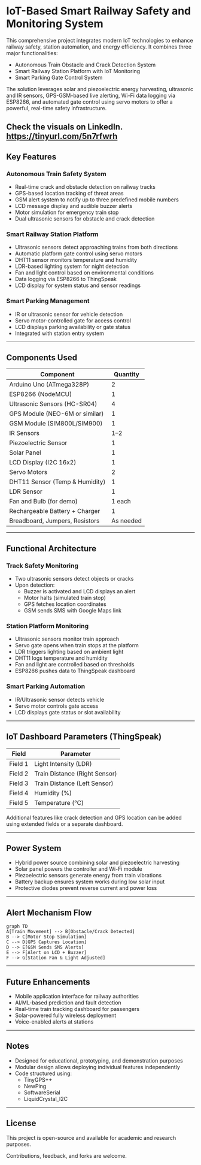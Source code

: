 # IoT-Based Smart Railway Safety and Monitoring System

This comprehensive project integrates modern IoT technologies to enhance railway safety, station automation, and energy efficiency. It combines three major functionalities:

- Autonomous Train Obstacle and Crack Detection System  
- Smart Railway Station Platform with IoT Monitoring  
- Smart Parking Gate Control System  

The solution leverages solar and piezoelectric energy harvesting, ultrasonic and IR sensors, GPS-GSM-based live alerting, Wi-Fi data logging via ESP8266, and automated gate control using servo motors to offer a powerful, real-time safety infrastructure.

**Check the visuals on LinkedIn.**
https://tinyurl.com/5n7rfwrh
---

## Key Features

### Autonomous Train Safety System
- Real-time crack and obstacle detection on railway tracks
- GPS-based location tracking of threat areas
- GSM alert system to notify up to three predefined mobile numbers
- LCD message display and audible buzzer alerts
- Motor simulation for emergency train stop
- Dual ultrasonic sensors for obstacle and crack detection

### Smart Railway Station Platform
- Ultrasonic sensors detect approaching trains from both directions
- Automatic platform gate control using servo motors
- DHT11 sensor monitors temperature and humidity
- LDR-based lighting system for night detection
- Fan and light control based on environmental conditions
- Data logging via ESP8266 to ThingSpeak
- LCD display for system status and sensor readings

### Smart Parking Management
- IR or ultrasonic sensor for vehicle detection
- Servo motor-controlled gate for access control
- LCD displays parking availability or gate status
- Integrated with station entry system

---

## Components Used

| Component                         | Quantity |
|----------------------------------|----------|
| Arduino Uno (ATmega328P)         | 2        |
| ESP8266 (NodeMCU)                | 1        |
| Ultrasonic Sensors (HC-SR04)     | 4        |
| GPS Module (NEO-6M or similar)   | 1        |
| GSM Module (SIM800L/SIM900)      | 1        |
| IR Sensors                       | 1–2      |
| Piezoelectric Sensor             | 1        |
| Solar Panel                      | 1        |
| LCD Display (I2C 16x2)           | 1        |
| Servo Motors                     | 2        |
| DHT11 Sensor (Temp & Humidity)   | 1        |
| LDR Sensor                       | 1        |
| Fan and Bulb (for demo)          | 1 each   |
| Rechargeable Battery + Charger   | 1        |
| Breadboard, Jumpers, Resistors   | As needed|

---

## Functional Architecture

### Track Safety Monitoring
- Two ultrasonic sensors detect objects or cracks
- Upon detection:
  - Buzzer is activated and LCD displays an alert
  - Motor halts (simulated train stop)
  - GPS fetches location coordinates
  - GSM sends SMS with Google Maps link

### Station Platform Monitoring
- Ultrasonic sensors monitor train approach
- Servo gate opens when train stops at the platform
- LDR triggers lighting based on ambient light
- DHT11 logs temperature and humidity
- Fan and light are controlled based on thresholds
- ESP8266 pushes data to ThingSpeak dashboard

### Smart Parking Automation
- IR/Ultrasonic sensor detects vehicle
- Servo motor controls gate access
- LCD displays gate status or slot availability

---

## IoT Dashboard Parameters (ThingSpeak)

| Field     | Parameter                     |
|-----------|-------------------------------|
| Field 1   | Light Intensity (LDR)         |
| Field 2   | Train Distance (Right Sensor) |
| Field 3   | Train Distance (Left Sensor)  |
| Field 4   | Humidity (%)                  |
| Field 5   | Temperature (°C)              |

Additional features like crack detection and GPS location can be added using extended fields or a separate dashboard.

---

## Power System

- Hybrid power source combining solar and piezoelectric harvesting  
- Solar panel powers the controller and Wi-Fi module  
- Piezoelectric sensors generate energy from train vibrations  
- Battery backup ensures system works during low solar input  
- Protective diodes prevent reverse current and power loss  

---

## Alert Mechanism Flow

```mermaid
graph TD
A[Train Movement] --> B[Obstacle/Crack Detected]
B --> C[Motor Stop Simulation]
C --> D[GPS Captures Location]
D --> E[GSM Sends SMS Alerts]
E --> F[Alert on LCD + Buzzer]
F --> G[Station Fan & Light Adjusted]
```

---

## Future Enhancements

- Mobile application interface for railway authorities  
- AI/ML-based prediction and fault detection  
- Real-time train tracking dashboard for passengers  
- Solar-powered fully wireless deployment  
- Voice-enabled alerts at stations  

---

## Notes

- Designed for educational, prototyping, and demonstration purposes  
- Modular design allows deploying individual features independently  
- Code structured using:
  - TinyGPS++
  - NewPing
  - SoftwareSerial
  - LiquidCrystal_I2C

---

## License

This project is open-source and available for academic and research purposes.

Contributions, feedback, and forks are welcome.
